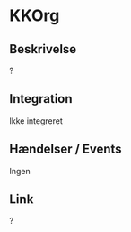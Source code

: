 # KKOrg

## Beskrivelse

?

## Integration

Ikke integreret

## Hændelser / Events

Ingen

## Link

?
